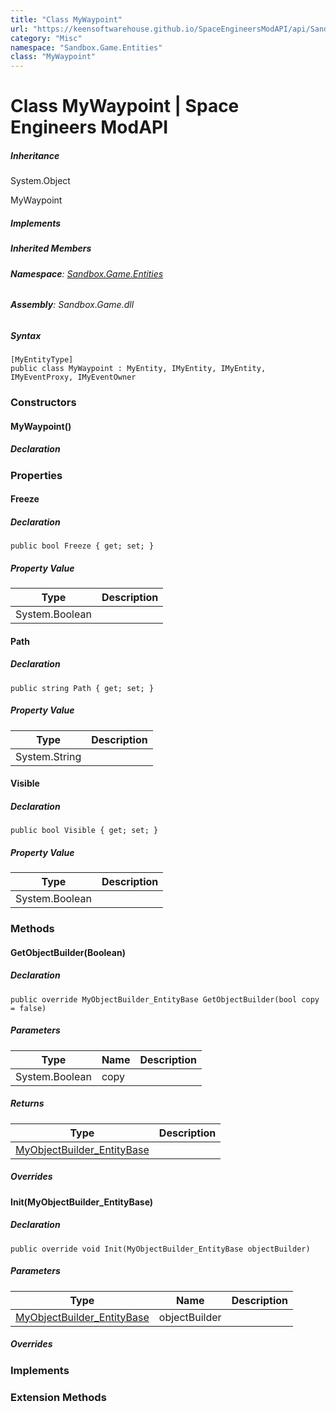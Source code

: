 ```yaml
---
title: "Class MyWaypoint"
url: "https://keensoftwarehouse.github.io/SpaceEngineersModAPI/api/Sandbox.Game.Entities.MyWaypoint.html"
category: "Misc"
namespace: "Sandbox.Game.Entities"
class: "MyWaypoint"
---
```


# Class MyWaypoint | Space Engineers ModAPI

##### Inheritance

System.Object

MyWaypoint

##### Implements

##### Inherited Members

###### **Namespace**: [Sandbox.Game.Entities](https://keensoftwarehouse.github.io/SpaceEngineersModAPI/api/Sandbox.Game.Entities.html)

###### **Assembly**: Sandbox.Game.dll

##### Syntax

```
[MyEntityType]
public class MyWaypoint : MyEntity, IMyEntity, IMyEntity, IMyEventProxy, IMyEventOwner
```

### Constructors

#### MyWaypoint()

##### Declaration

### Properties

#### Freeze

##### Declaration

```
public bool Freeze { get; set; }
```

##### Property Value

| Type | Description |
| --- | --- |
| System.Boolean |     |

#### Path

##### Declaration

```
public string Path { get; set; }
```

##### Property Value

| Type | Description |
| --- | --- |
| System.String |     |

#### Visible

##### Declaration

```
public bool Visible { get; set; }
```

##### Property Value

| Type | Description |
| --- | --- |
| System.Boolean |     |

### Methods

#### GetObjectBuilder(Boolean)

##### Declaration

```
public override MyObjectBuilder_EntityBase GetObjectBuilder(bool copy = false)
```

##### Parameters

| Type | Name | Description |
| --- | --- | --- |
| System.Boolean | copy |     |

##### Returns

| Type | Description |
| --- | --- |
| [MyObjectBuilder\_EntityBase](https://keensoftwarehouse.github.io/SpaceEngineersModAPI/api/VRage.ObjectBuilders.MyObjectBuilder_EntityBase.html) |     |

##### Overrides

#### Init(MyObjectBuilder\_EntityBase)

##### Declaration

```
public override void Init(MyObjectBuilder_EntityBase objectBuilder)
```

##### Parameters

| Type | Name | Description |
| --- | --- | --- |
| [MyObjectBuilder\_EntityBase](https://keensoftwarehouse.github.io/SpaceEngineersModAPI/api/VRage.ObjectBuilders.MyObjectBuilder_EntityBase.html) | objectBuilder |     |

##### Overrides

### Implements

### Extension Methods